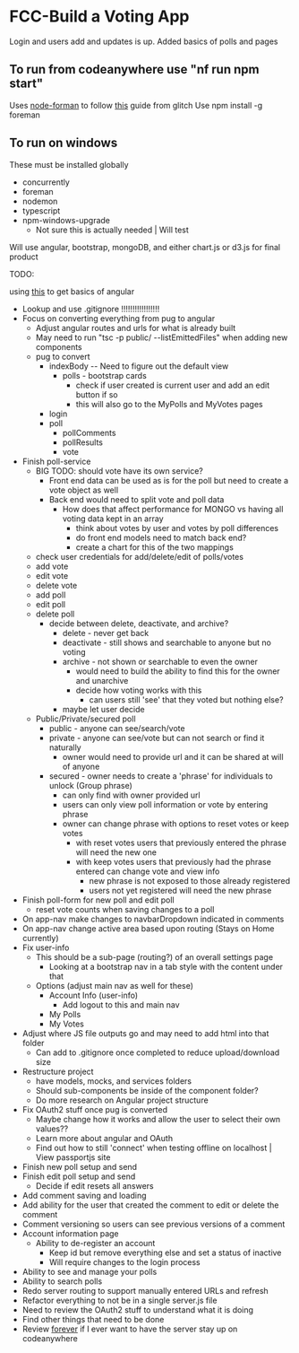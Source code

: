 FCC-Build a Voting App
=========================

Login and users add and updates is up.
Added basics of polls and pages

To run from codeanywhere use "nf run npm start"
--------------------------
Uses [node-forman](https://github.com/strongloop/node-foreman) to follow [this](https://support.glitch.com/t/what-changes-do-i-need-to-make-to-my-project-to-host-on-my-own-machine/1382/2) guide from glitch
Use npm install -g foreman

To run on windows
-----------------
These must be installed globally
* concurrently
* foreman
* nodemon
* typescript
* npm-windows-upgrade
  * Not sure this is actually needed | Will test

Will use angular, bootstrap, mongoDB, and either chart.js or d3.js for final product

TODO:

using [this](https://angular.io/tutorial/toh-pt4#inject-the-heroservice) to get basics of angular

* Lookup and use .gitignore !!!!!!!!!!!!!!!!!
* Focus on converting everything from pug to angular
  * Adjust angular routes and urls for what is already built
  * May need to run "tsc -p public/ --listEmittedFiles" when adding new components
  * pug to convert
    * indexBody -- Need to figure out the default view
      * polls - bootstrap cards
        * check if user created is current user and add an edit button if so
        * this will also go to the MyPolls and MyVotes pages
    * login
    * poll
      * pollComments
      * pollResults
      * vote
* Finish poll-service
  * BIG TODO: should vote have its own service?
    * Front end data can be used as is for the poll but need to create a vote object as well
    * Back end would need to split vote and poll data
      * How does that affect performance for MONGO vs having all voting data kept in an array
        * think about votes by user and votes by poll differences
        * do front end models need to match back end?
        * create a chart for this of the two mappings
  * check user credentials for add/delete/edit of polls/votes
  * add vote
  * edit vote
  * delete vote
  * add poll
  * edit poll
  * delete poll
    * decide between delete, deactivate, and archive?
      * delete - never get back
      * deactivate - still shows and searchable to anyone but no voting
      * archive - not shown or searchable to even the owner
        * would need to build the ability to find this for the owner and unarchive
        * decide how voting works with this
          * can users still 'see' that they voted but nothing else?   
      * maybe let user decide
  * Public/Private/secured poll
    * public - anyone can see/search/vote
    * private - anyone can see/vote but can not search or find it naturally
      * owner would need to provide url and it can be shared at will of anyone
    * secured - owner needs to create a 'phrase' for individuals to unlock (Group phrase)
      * can only find with owner provided url
      * users can only view poll information or vote by entering phrase
      * owner can change phrase with options to reset votes or keep votes
        * with reset votes users that previously entered the phrase will need the new one
        * with keep votes users that previously had the phrase entered can change vote and view info
          * new phrase is not exposed to those already registered
          * users not yet registered will need the new phrase
* Finish poll-form for new poll and edit poll
  * reset vote counts when saving changes to a poll
* On app-nav make changes to navbarDropdown indicated in comments
* On app-nav change active area based upon routing (Stays on Home currently)
* Fix user-info
  * This should be a sub-page (routing?) of an overall settings page
    * Looking at a bootstrap nav in a tab style with the content under that
  * Options (adjust main nav as well for these)
    * Account Info (user-info)
      * Add logout to this and main nav
    * My Polls
    * My Votes
* Adjust where JS file outputs go and may need to add html into that folder
  * Can add to .gitignore once completed to reduce upload/download size
* Restructure project
  * have models, mocks, and services folders
  * Should sub-components be inside of the component folder?
  * Do more research on Angular project structure
* Fix OAuth2 stuff once pug is converted
  * Maybe change how it works and allow the user to select their own values??
  * Learn more about angular and OAuth
  * Find out how to still 'connect' when testing offline on localhost | View passportjs site
* Finish new poll setup and send
* Finish edit poll setup and send
  * Decide if edit resets all answers
* Add comment saving and loading
* Add ability for the user that created the comment to edit or delete the comment
* Comment versioning so users can see previous versions of a comment
* Account information page
  * Ability to de-register an account
    * Keep id but remove everything else and set a status of inactive
    * Will require changes to the login process
* Ability to see and manage your polls
* Ability to search polls
* Redo server routing to support manually entered URLs and refresh
* Refactor everything to not be in a single server.js file
* Need to review the OAuth2 stuff to understand what it is doing
* Find other things that need to be done
* Review [forever](https://www.npmjs.com/package/forever) if I ever want to have the server stay up on codeanywhere